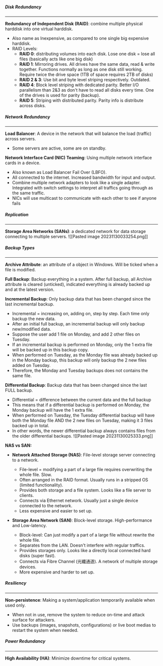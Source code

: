 ##### Disk Redundancy
---
**Redundancy of Independent Disk (RAID)**: combine multiple physical harddisk into one virtual harddisk.
- Also name as Inexpensive, as compared to one single big expensive harddisk.
- RAID Levels:
	- **RAID 0**: distributing volumes into each disk. Lose one disk = lose all files (basically acts like one big disk)
	- **RAID 1**: Mirroring drives. All drives have the same data, read & write together. Functions normally as long as one disk still working. Require twice the drive space (1TB of space requires 2TB of disks)
	- **RAID 2 & 3**: Use bit and byte level striping respectively. Outdated.
	- **RAID 4**: Block level striping with dedicated parity. Better I/O parallelism than 2&3 as don't have to read all disks every time. One of the drives is used for parity (backup).
	- **RAID 5**: Striping with distributed parity. Parity info is distribute across disks.

##### Network Redundancy
---
**Load Balancer**: A device in the network that will balance the load (traffic) across servers.
- Some servers are active, some are on standby.

**Network Interface Card (NIC) Teaming**: Using multiple network interface cards in a device.
- Also known as Load Balancer Fail Over (LBFO).
- All connected to the internet. Increased bandwidth for input and output.
- Combine multiple network adapters to look like a single adapter. Integrated with switch settings to interpret all traffics going through as the same traffic.
- NICs will use multicast to communicate with each other to see if anyone fails

##### Replication
---
**Storage Area Networks (SANs)**: a dedicated network for data storage connecting to multiple servers.
![[Pasted image 20231130033254.png]]

##### Backup Types
---
**Archive Attribute**: an attribute of a object in Windows. Will be ticked when a file is modified.

**Full Backup**: Backup everything in a system. After full backup, all Archive attribute is cleared (unticked), indicated everything is already backed up and at the latest version.

**Incremental Backup**: Only backup data that has been changed since the last incremental backup.
- Incremental = increasing on, adding on, step by step. Each time only backup the new data.
- After an initial full backup, an incremental backup will only backup new/modified data.
- Suppose the user add 1 file on Monday, and add 2 other files on Tuesday.
- If an incremental backup is performed on Monday, only the 1 extra file will be backed up in this backup copy.
- When performed on Tuesday, as the Monday file was already backed up in the Monday backup, this backup will only backup the 2 new files added on Tuesday.
- Therefore, the Monday and Tuesday backups does not contains the same file.

**Differential Backup**: Backup data that has been changed since the last FULL backup.
- Differential = difference between the current data and the full backup
- This means that if a differential backup is performed on Monday, the Monday backup will have the 1 extra file.
- When performed on Tuesday, the Tuesday differential backup will have both the Monday file AND the 2 new files on Tuesday, making it 3 files backed up in total.
- In other words, the newer differential backup always contains files from the older differential backups.
![[Pasted image 20231130025333.png]]


**NAS vs SAN:** 
- **Network Attached Storage (NAS)**: File-level storage server connecting to a network.
	- File-level = modifying a part of a large file requires overwriting the whole file. Slow.	
	- Often arranged in the RAID format. Usually runs in a stripped OS (limited functionality).
	- Provides both storage and a file system. Looks like a file server to clients.
	- Connects via Ethernet network. Usually just a single device connected to the network.
	- Less expensive and easier to set up.


- **Storage Area Network (SAN)**: Block-level storage. High-performance and Low-latency.
	- Block-level: Can just modify a part of a large file without rewrite the whole file.
	- Separates from the LAN. Doesn't interfere with regular traffics.
	- Provides storages only. Looks like a directly local connected hard disks (super fast).
	- Connects via Fibre Channel (光纖通道). A network of multiple storage devices.
	- More expensive and harder to set up.

##### Resiliency
---
**Non-persistence**: Making a system/application temporarily available when used only. 
- When not in use, remove the system to reduce on-time and attack surface for attackers.
- Use backups (images, snapshots, configurations) or live boot medias to restart the system when needed.


##### Power Redundancy
---
**High Availability (HA)**: Minimize downtime for critical systems.
